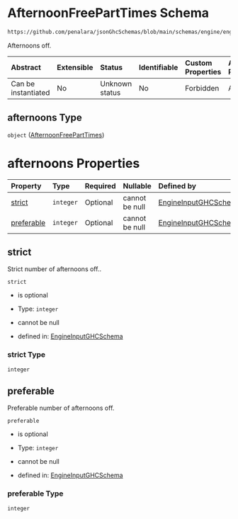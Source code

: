 # AfternoonFreePartTimes Schema

```txt
https://github.com/penalara/jsonGhcSchemas/blob/main/schemas/engine/engineSpecification.schema.json#/definitions/freePartTimes/properties/afternoons
```

Afternoons off.

| Abstract            | Extensible | Status         | Identifiable | Custom Properties | Additional Properties | Access Restrictions | Defined In                                                                                               |
| :------------------ | :--------- | :------------- | :----------- | :---------------- | :-------------------- | :------------------ | :------------------------------------------------------------------------------------------------------- |
| Can be instantiated | No         | Unknown status | No           | Forbidden         | Allowed               | none                | [engineSpecification.schema.json\*](../../../out/engineSpecification.schema.json "open original schema") |

## afternoons Type

`object` ([AfternoonFreePartTimes](enginespecification-definitions-freeparttime-properties-afternoonfreeparttimes.md))

# afternoons Properties

| Property                  | Type      | Required | Nullable       | Defined by                                                                                                                                                                                                                                                                                                   |
| :------------------------ | :-------- | :------- | :------------- | :----------------------------------------------------------------------------------------------------------------------------------------------------------------------------------------------------------------------------------------------------------------------------------------------------------- |
| [strict](#strict)         | `integer` | Optional | cannot be null | [EngineInputGHCSchema](enginespecification-definitions-freeparttime-properties-afternoonfreeparttimes-properties-strict.md "https://github.com/penalara/jsonGhcSchemas/blob/main/schemas/engine/engineSpecification.schema.json#/definitions/freePartTimes/properties/afternoons/properties/strict")         |
| [preferable](#preferable) | `integer` | Optional | cannot be null | [EngineInputGHCSchema](enginespecification-definitions-freeparttime-properties-afternoonfreeparttimes-properties-preferable.md "https://github.com/penalara/jsonGhcSchemas/blob/main/schemas/engine/engineSpecification.schema.json#/definitions/freePartTimes/properties/afternoons/properties/preferable") |

## strict

Strict number of afternoons off..

`strict`

*   is optional

*   Type: `integer`

*   cannot be null

*   defined in: [EngineInputGHCSchema](enginespecification-definitions-freeparttime-properties-afternoonfreeparttimes-properties-strict.md "https://github.com/penalara/jsonGhcSchemas/blob/main/schemas/engine/engineSpecification.schema.json#/definitions/freePartTimes/properties/afternoons/properties/strict")

### strict Type

`integer`

## preferable

Preferable number of afternoons off.

`preferable`

*   is optional

*   Type: `integer`

*   cannot be null

*   defined in: [EngineInputGHCSchema](enginespecification-definitions-freeparttime-properties-afternoonfreeparttimes-properties-preferable.md "https://github.com/penalara/jsonGhcSchemas/blob/main/schemas/engine/engineSpecification.schema.json#/definitions/freePartTimes/properties/afternoons/properties/preferable")

### preferable Type

`integer`
